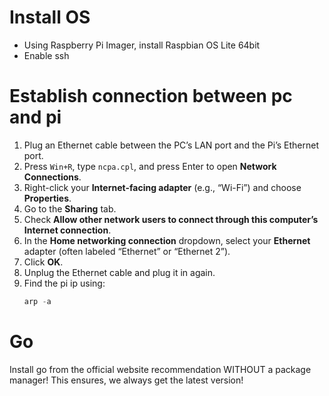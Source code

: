 # Install OS
- Using Raspberry Pi Imager, install Raspbian OS Lite 64bit
- Enable ssh

# Establish connection between pc and pi
1. Plug an Ethernet cable between the PC’s LAN port and the Pi’s Ethernet port.
2. Press `Win+R`, type `ncpa.cpl`, and press Enter to open **Network Connections**.
3. Right-click your **Internet-facing adapter** (e.g., “Wi-Fi”) and choose **Properties**.
4. Go to the **Sharing** tab.
5. Check **Allow other network users to connect through this computer’s Internet connection**.
6. In the **Home networking connection** dropdown, select your **Ethernet** adapter (often labeled “Ethernet” or “Ethernet 2”).
7. Click **OK**.
8. Unplug the Ethernet cable and plug it in again.
9. Find the pi ip using:
   ```powershell
   arp -a
   ```

# Go
Install go from the official website recommendation WITHOUT a package manager!
This ensures, we always get the latest version!
